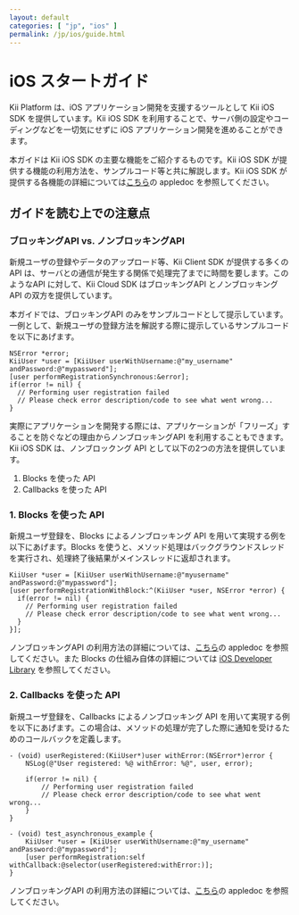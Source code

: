 ```yaml
---
layout: default
categories: [ "jp", "ios" ]
permalink: /jp/ios/guide.html
---
```

# iOS スタートガイド

Kii Platform は、iOS アプリケーション開発を支援するツールとして Kii iOS SDK を提供しています。Kii iOS SDK を利用することで、サーバ側の設定やコーディングなどを一切気にせずに iOS アプリケーション開発を進めることができます。

本ガイドは Kii iOS SDK の主要な機能をご紹介するものです。Kii iOS SDK が提供する機能の利用方法を、サンプルコード等と共に解説します。Kii iOS SDK が提供する各機能の詳細については[こちら](http://documentation.kii.com/jp/--271)の appledoc を参照してください。

## ガイドを読む上での注意点

### ブロッキングAPI vs. ノンブロッキングAPI

新規ユーザの登録やデータのアップロード等、Kii Client SDK が提供する多くの API は、サーバとの通信が発生する関係で処理完了までに時間を要します。このようなAPI に対して、Kii Cloud SDK はブロッキングAPI とノンブロッキングAPI の双方を提供しています。

本ガイドでは、ブロッキングAPI のみをサンプルコードとして提示しています。一例として、新規ユーザの登録方法を解説する際に提示しているサンプルコードを以下にあげます。

```objc
NSError *error;
KiiUser *user = [KiiUser userWithUsername:@"my_username" andPassword:@"mypassword"];
[user performRegistrationSynchronous:&error];
if(error != nil) {
  // Performing user registration failed
  // Please check error description/code to see what went wrong...
}
```

実際にアプリケーションを開発する際には、アプリケーションが「フリーズ」することを防ぐなどの理由からノンブロッキングAPI を利用することもできます。Kii iOS SDK は、ノンブロックング API として以下の2つの方法を提供しています。

1.  Blocks を使った API
2.  Callbacks を使った API

### 1. Blocks を使った API

新規ユーザ登録を、Blocks によるノンブロッキング API を用いて実現する例を以下にあげます。Blocks を使うと、メソッド処理はバックグラウンドスレッドを実行され、処理終了後結果がメインスレッドに返却されます。

```objc
KiiUser *user = [KiiUser userWithUsername:@"myusername" andPassword:@"mypassword"];
[user performRegistrationWithBlock:^(KiiUser *user, NSError *error) {
  if(error != nil) { 
    // Performing user registration failed 
    // Please check error description/code to see what went wrong... 
  }
}];
```

ノンブロッキングAPI の利用方法の詳細については、[こちら](http://documentation.kii.com/jp/--271)の appledoc を参照してください。また Blocks の仕組み自体の詳細については [iOS Developer Library](http://developer.apple.com/library/ios/#featuredarticles/Short_Practical_Guide_Blocks/_index.html) を参照してください。

### 2. Callbacks を使った API

新規ユーザ登録を、Callbacks によるノンブロッキング API を用いて実現する例を以下にあげます。この場合は、メソッドの処理が完了した際に通知を受けるためのコールバックを定義します。

```objc
- (void) userRegistered:(KiiUser*)user withError:(NSError*)error {
    NSLog(@"User registered: %@ withError: %@", user, error);

    if(error != nil) {
        // Performing user registration failed
        // Please check error description/code to see what went wrong...
    }
}

- (void) test_asynchronous_example {
    KiiUser *user = [KiiUser userWithUsername:@"my_username" andPassword:@"mypassword"];
    [user performRegistration:self withCallback:@selector(userRegistered:withError:)];
}
```

ノンブロッキングAPI の利用方法の詳細については、[こちら](http://documentation.kii.com/jp/--271)の appledoc を参照してください。
